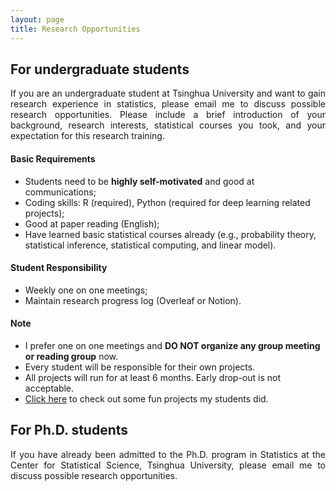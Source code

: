```yaml
---
layout: page
title: Research Opportunities
---
```


## For undergraduate students
<p align="justify">
If you are an undergraduate student at Tsinghua University and want to gain research experience in statistics, please email me to discuss possible research opportunities. Please include a brief introduction of your background, research interests, statistical courses you took, and your expectation for this research training.
</p>

#### Basic Requirements

- Students need to be **highly self-motivated** and good at communications;
- Coding skills: R (required), Python (required for deep learning related projects);
- Good at paper reading (English);
- Have learned basic statistical courses already (e.g., probability theory, statistical inference, statistical computing, and linear model).

#### Student Responsibility

- Weekly one on one meetings;
- Maintain research progress log (Overleaf or Notion).

#### Note

- I prefer one on one meetings and **DO NOT organize any group meeting or reading group** now.
- Every student will be responsible for their own projects.
- All projects will run for at least 6 months. Early drop-out is not acceptable.
- [Click here](https://tianyingw.github.io/gallery/) to check out some fun projects my students did.


## For Ph.D. students
<p align="justify">
If you have already been admitted to the Ph.D. program in Statistics at the Center for Statistical Science, Tsinghua University, please email me to discuss possible research opportunities.
</p>

